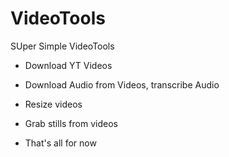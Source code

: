 # VideoTools
SUper Simple VideoTools
- Download YT Videos
- Download Audio from Videos, transcribe Audio
- Resize videos
- Grab stills from videos

- That's all for now
